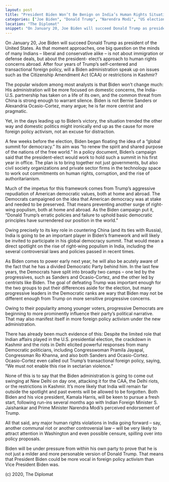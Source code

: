 ```yaml
---
layout: post
title: "President Biden Won’t Be Benign on India’s Human Rights Situation"
categories: ["Joe Biden", "Donald Trump", "Narendra Modi", "US elections"]
location: "The Diplomat"
snippet: "On January 20, Joe Biden will succeed Donald Trump as president of the United States. As that moment approaches, one big question on the minds of many Indians – liberal and conservative alike – is not about immigration or defense deals, but about the president- elect’s approach to human rights concerns abroad. After four years of Trump’s self-centered and transactional foreign policy, will a Biden administration speak up on issues such as the Citizenship Amendment Act (CAA) or restrictions in Kashmir? The popular wisdom among most analysts is that Biden won’t change much. But they're wrong. (Published in The Diplomat)"
---
```


On January 20, Joe Biden will succeed Donald Trump as president of the United States. As that moment approaches, one big question on the minds of many Indians – liberal and conservative alike – is not about immigration or defense deals, but about the president- elect’s approach to human rights concerns abroad. After four years of Trump’s self-centered and transactional foreign policy, will a Biden administration speak up on issues such as the Citizenship Amendment Act (CAA) or restrictions in Kashmir?

The popular wisdom among most analysts is that Biden won’t change much: His administration will be more focused on domestic concerns, the India-U.S. partnership has taken on a life of its own, and the common threat from China is strong enough to warrant silence. Biden is not Bernie Sanders or Alexandria Ocasio-Cortez, many argue; he is far more centrist and pragmatic.

Yet, in the days leading up to Biden’s victory, the situation trended the other way and domestic politics might ironically end up as the cause for more foreign policy activism, not an excuse for distraction.

A few weeks before the election, Biden began floating the idea of a “global summit for democracy.” Its aim was “to renew the spirit and shared purpose of the nations of the free world.” In a policy document, Biden’s campaign said that the president-elect would work to hold such a summit in his first year in office. The plan is to bring together not just governments, but also civil society organizations and private sector firms in the technology space to work out commitments on human rights, corruption, and the rise of authoritarianism.

Much of the impetus for this framework comes from Trump’s aggressive repudiation of American democratic values, both at home and abroad. The Democrats campaigned on the idea that American democracy was at stake and needed to be preserved. That means preventing another surge of right-wing populism, both at home and abroad. As the Biden campaign put it, “Donald Trump’s erratic policies and failure to uphold basic democratic principles have surrendered our position in the world.”

Owing precisely to its key role in countering China (and its ties with Russia), India is going to be an important player in Biden’s framework and will likely be invited to participate in his global democracy summit. That would mean a direct spotlight on the rise of right-wing populism in India, including the several controversial laws and policies passed in recent times.

As Biden comes to power early next year, he will also be acutely aware of the fact that he has a divided Democratic Party behind him. In the last few years, the Democrats have split into broadly two camps – one led by the progressives, such as Sanders and Ocasio-Cortez, and the other led by centrists like Biden. The goal of defeating Trump was important enough for the two groups to put their differences aside for the election, but many progressive leaders in the Democratic ranks are wary that Biden may not be different enough from Trump on more sensitive progressive concerns.

Owing to their popularity among younger voters, progressive Democrats are beginning to more prominently influence their party’s political narrative. That may also manifest itself in more foreign policy activism under the new administration.

There has already been much evidence of this: Despite the limited role that Indian affairs played in the U.S. presidential election, the crackdown in Kashmir and the riots in Delhi elicited powerful responses from many Democratic politicians, including Congresswoman Pramila Jayapal, Congressman Ro Khanna, and also both Sanders and Ocasio-Cortez. Ocasio-Cortez even called out Trump’s transactional foreign policy, saying, “We must not enable this rise in sectarian violence.”

None of this is to say that the Biden administration is going to come out swinging at New Delhi on day one, attacking it for the CAA, the Delhi riots, or the restrictions in Kashmir. It’s more likely that India will remain far outside the spotlight and past events will be allowed to be forgotten. Both Biden and his vice president, Kamala Harris, will be keen to pursue a fresh start, following run-ins several months ago with Indian Foreign Minister S. Jaishankar and Prime Minister Narendra Modi’s perceived endorsement of Trump.

All that said, any major human rights violations in India going forward – say, another communal riot or another controversial law – will be very likely to attract attention in Washington and even possible censure, spilling over into policy proposals.

Biden will be under pressure from within his own party to prove that he is not just a milder and more personable version of Donald Trump. That means that President Biden could be more vocal in foreign policy activism than Vice President Biden was.

(c) 2020, The Diplomat
